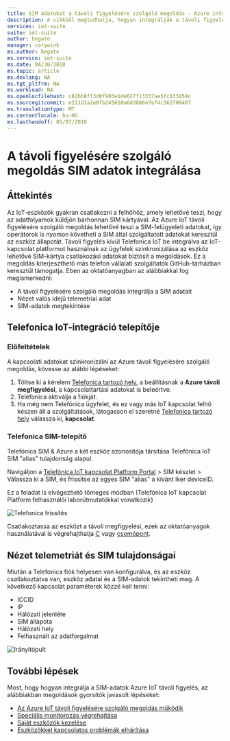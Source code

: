 ```yaml
---
title: SIM adatokat a távoli figyelésére szolgáló megoldás - Azure integrálása |} Microsoft Docs
description: A cikkből megtudhatja, hogyan integrálják a távoli figyelésére szolgáló megoldás a Telefonica SIM-adatokat.
services: iot-suite
suite: iot-suite
author: hegate
manager: corywink
ms.author: hegate
ms.service: iot-suite
ms.date: 04/30/2018
ms.topic: article
ms.devlang: NA
ms.tgt_pltfrm: NA
ms.workload: NA
ms.openlocfilehash: c82bb8ff3d0f903e1de627f13337ae5fc633458c
ms.sourcegitcommit: e221d1a2e0fb245610a6dd886e7e74c362f06467
ms.translationtype: MT
ms.contentlocale: hu-HU
ms.lasthandoff: 05/07/2018
---
```

# <a name="integrate-sim-data-in-the-remote-monitoring-solution"></a>A távoli figyelésére szolgáló megoldás SIM adatok integrálása

## <a name="overview"></a>Áttekintés
Az IoT-eszközök gyakran csatlakozni a felhőhöz, amely lehetővé teszi, hogy az adatfolyamok küldjön bárhonnan SIM kártyával. Az Azure IoT távoli figyelésére szolgáló megoldás lehetővé teszi a SIM-felügyeleti adatokat, így operátorok is nyomon követheti a SIM által szolgáltatott adatokat keresztül az eszköz állapotát. Távoli figyelés kívül Telefonica IoT be integrálva az IoT-kapcsolat platformot használnak az ügyfelek szinkronizálása az eszköz lehetővé SIM-kártya csatlakozási adatokat biztosít a megoldások. Ez a megoldás kiterjeszthető más telefon vállalati szolgáltatók GitHub-tárházban keresztül támogatja.
Eben az oktatóanyagban az alábbiakkal fog megismerkedni:
* A távoli figyelésére szolgáló megoldás integrálja a SIM adatait
* Nézet valós idejű telemetriai adat
* SIM-adatok megtekintése 

## <a name="telefonica-iot-integration-setup"></a>Telefonica IoT-integráció telepítője

### <a name="prerequisites"></a>Előfeltételek
A kapcsolati adatokat szinkronizálni az Azure távoli figyelésére szolgáló megoldás, kövesse az alábbi lépéseket:

1.  Töltse ki a kérelem [Telefonica tartozó hely](https://iot.telefonica.com/contact), a beállításnak a **Azure távoli megfigyelési**, a kapcsolattartási adatokat is beleértve.
2.  Telefonica aktiválja a fiókját. 
3.  Ha még nem Telefónica ügyfelet, és ez vagy más IoT kapcsolat felhő készen áll a szolgáltatások, látogasson el szeretné [Telefonica tartozó hely](https://iot.telefonica.com/contact) válassza ki, **kapcsolat**.

### <a name="telefonica-sim-setup"></a>Telefonica SIM-telepítő
Telefónica SIM & Azure a két eszköz azonosítója társítása Telefónica IoT SIM "alias" tulajdonság alapul. 

Navigáljon a [Telefónica IoT kapcsolat Platform Portal](https://m2m-movistar-es.telefonica.com/) > SIM készlet > Válassza ki a SIM, és frissítse az egyes SIM "alias" a kívánt iker deviceID. 

Ez a feladat is elvégezhető tömeges módban (Telefónica IoT kapcsolat Platform felhasználói laborútmutatókkal vonatkozik)

![Telefonica frissítés](media/iot-suite-remote-monitoring-telefonica/telefonica_site.png)

Csatlakoztassa az eszközt a távoli megfigyelési, ezek az oktatóanyagok használatával is végrehajthatja [C](iot-suite-connecting-devices-linux.md) vagy [csomópont](iot-suite-connecting-devices-node.md). 

## <a name="view-device-telemetry-and-sim-properties"></a>Nézet telemetriát és SIM tulajdonságai
Miután a Telefonica fiók helyesen van konfigurálva, és az eszköz csatlakoztatva van, eszköz adatai és a SIM-adatok tekintheti meg.
A következő kapcsolat paraméterek közzé kell tenni:
* ICCID
* IP
* Hálózati jelenléte
* SIM állapota
* Hálózati hely
* Felhasznált az adatforgalmat

![Irányítópult](media/iot-suite-remote-monitoring-telefonica/dashboard.png)
 
## <a name="next-steps"></a>További lépések

Most, hogy hogyan integrálja a SIM-adatok Azure IoT távoli figyelés, az alábbiakban megoldások gyorsítók javasolt lépéseket:

* [Az Azure IoT távoli figyelésére szolgáló megoldás működik](iot-suite-remote-monitoring-explore.md)
* [Speciális monitorozás végrehajtása](iot-suite-remote-monitoring-monitor.md)
* [Saját eszközök kezelése](iot-suite-remote-monitoring-manage.md)
* [Eszközökkel kapcsolatos problémák elhárítása](iot-suite-remote-monitoring-maintain.md)

